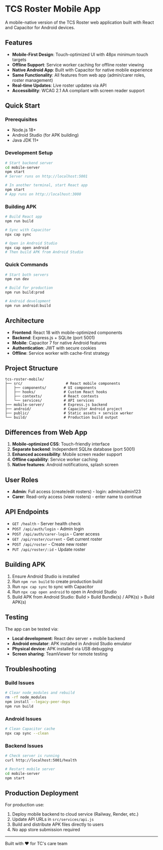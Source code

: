 # TCS Roster Mobile App

A mobile-native version of the TCS Roster web application built with React and Capacitor for Android devices.

## Features

- **Mobile-First Design**: Touch-optimized UI with 48px minimum touch targets
- **Offline Support**: Service worker caching for offline roster viewing
- **Native Android App**: Built with Capacitor for native mobile experience
- **Same Functionality**: All features from web app (admin/carer roles, roster management)
- **Real-time Updates**: Live roster updates via API
- **Accessibility**: WCAG 2.1 AA compliant with screen reader support

## Quick Start

### Prerequisites
- Node.js 18+
- Android Studio (for APK building)
- Java JDK 11+

### Development Setup

```bash
# Start backend server
cd mobile-server
npm start
# Server runs on http://localhost:5001

# In another terminal, start React app
npm start
# App runs on http://localhost:3000
```

### Building APK

```bash
# Build React app
npm run build

# Sync with Capacitor
npx cap sync

# Open in Android Studio
npx cap open android
# Then build APK from Android Studio
```

### Quick Commands

```bash
# Start both servers
npm run dev

# Build for production
npm run build:prod

# Android development
npm run android:build
```

## Architecture

- **Frontend**: React 18 with mobile-optimized components
- **Backend**: Express.js + SQLite (port 5001)
- **Mobile**: Capacitor 7 for native Android features
- **Authentication**: JWT with secure cookies
- **Offline**: Service worker with cache-first strategy

## Project Structure

```
tcs-roster-mobile/
├── src/                    # React mobile components
│   ├── components/        # UI components
│   ├── hooks/             # Custom React hooks
│   ├── contexts/          # React contexts
│   └── services/          # API services
├── mobile-server/         # Express.js backend
├── android/               # Capacitor Android project
├── public/                # Static assets + service worker
└── build/                 # Production build output
```

## Differences from Web App

1. **Mobile-optimized CSS**: Touch-friendly interface
2. **Separate backend**: Independent SQLite database (port 5001)
3. **Enhanced accessibility**: Mobile screen reader support
4. **Offline capability**: Service worker caching
5. **Native features**: Android notifications, splash screen

## User Roles

- **Admin**: Full access (create/edit rosters) - login: admin/admin123
- **Carer**: Read-only access (view rosters) - enter name to continue

## API Endpoints

- `GET /health` - Server health check
- `POST /api/auth/login` - Admin login
- `POST /api/auth/carer-login` - Carer access
- `GET /api/roster/current` - Get current roster
- `POST /api/roster` - Create new roster
- `PUT /api/roster/:id` - Update roster

## Building APK

1. Ensure Android Studio is installed
2. Run `npm run build` to create production build
3. Run `npx cap sync` to sync with Capacitor
4. Run `npx cap open android` to open in Android Studio
5. Build APK from Android Studio: Build > Build Bundle(s) / APK(s) > Build APK(s)

## Testing

The app can be tested via:
- **Local development**: React dev server + mobile backend
- **Android emulator**: APK installed in Android Studio emulator
- **Physical device**: APK installed via USB debugging
- **Screen sharing**: TeamViewer for remote testing

## Troubleshooting

### Build Issues
```bash
# Clear node_modules and rebuild
rm -rf node_modules
npm install --legacy-peer-deps
npm run build
```

### Android Issues
```bash
# Clean Capacitor cache
npx cap sync --clean
```

### Backend Issues
```bash
# Check server is running
curl http://localhost:5001/health

# Restart mobile server
cd mobile-server
npm start
```

## Production Deployment

For production use:
1. Deploy mobile backend to cloud service (Railway, Render, etc.)
2. Update API URLs in `src/services/api.js`
3. Build and distribute APK files directly to users
4. No app store submission required

---

Built with ❤️ for TC's care team
